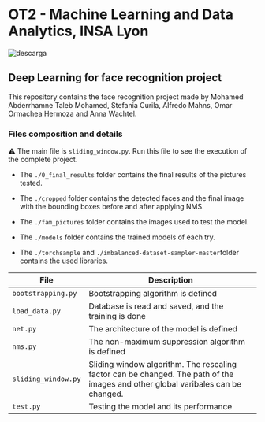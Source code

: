 # OT2 - Machine Learning and Data Analytics, INSA Lyon

![descarga](https://user-images.githubusercontent.com/53874772/205325067-f993b168-918e-408e-9bb4-8d956d65b250.png)

## Deep Learning for face recognition project

This repository contains the face recognition project made by Mohamed Abderrhamne Taleb Mohamed, Stefania Curila, Alfredo Mahns, Omar Ormachea Hermoza and Anna Wachtel.

### Files composition and details

:warning: The main file is ``` sliding_window.py ```. Run this file to see the execution of the complete project.

* The ``` ./0_final_results ``` folder contains the final results of the pictures tested.

* The ``` ./cropped ``` folder contains the detected faces and the final image with the bounding boxes before and after applying NMS.

* The ``` ./fam_pictures ``` folder contains the images used to test the model.

* The ``` ./models ``` folder contains the trained models of each try.

* The ``` ./torchsample ``` and ``` ./imbalanced-dataset-sampler-master ```folder contains the used libraries.

| File | Description |
| --- | --- |
| ``` bootstrapping.py ``` | Bootstrapping algorithm is defined |
| ``` load_data.py ``` | Database is read and saved, and the training is done |
| ``` net.py ``` | The architecture of the model is defined |
| ``` nms.py ``` | The non-maximum suppression algorithm is defined |
| ``` sliding_window.py ``` | Sliding window algorithm. The rescaling factor can be changed. The path of the images and other global varibales can be changed. |
| ``` test.py ``` | Testing the model and its performance |
